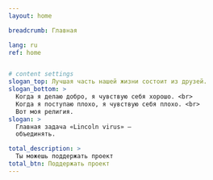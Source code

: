 ```yaml
---
layout: home

breadcrumb: Главная

lang: ru
ref: home


# content settings
slogan_top: Лучшая часть нашей жизни состоит из друзей.
slogan_bottom: >
  Когда я делаю добро, я чувствую себя хорошо. <br>
  Когда я поступаю плохо, я чувствую себя плохо. <br>
  Вот моя религия.
slogan: >
  Главная задача «Lincoln virus» —
  объединять.

total_description: >
  Ты можешь поддержать проект
total_btn: Поддержать проект
---
```




